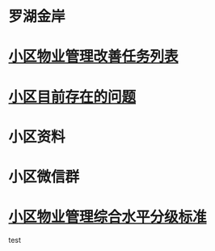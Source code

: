 # 罗湖金岸


# [小区物业管理改善任务列表](./tasks/)

# [小区目前存在的问题](./problems/)

# 小区资料

# 小区微信群

# [小区物业管理综合水平分级标准](./property-management-standard.html)

test
